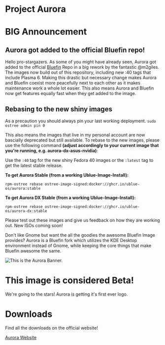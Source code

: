 # Project Aurora

# BIG Announcement

## Aurora got added to the official Bluefin repo!

Hello pro-stargazers. As some of you might have already seen, Aurora got added to the official [Bluefin](https://github.com/ublue-os/bluefin) Repo in a big rework by the fantastic @m2giles. The images now build out of this repository, including new :40 tags that include Plasma 6. Making this drastic but necessary change makes Aurora and Bluefin coexist more peacefully next to each other as it makes maintenance work a whole lot easier. This also means Aurora and Bluefin now get features equally fast when they get added to the image. 


## Rebasing to the new shiny images

As a precaution you should always pin your last working deployment. 
`sudo ostree admin pin 0`

This also means the images that live in my personal account are now bascially deprecated but still available. 
To rebase to the new images, please use the following command **(adjust accordingly to your current image that you're running, e.g. aurora-dx-asus-nvidia)**: 

Use the `:40`  tag for the new shiny Fedora 40 images or the `:latest` tag to get the latest stable release.

**To get Aurora Stable (from a working Ublue-Image-Install):** 

`rpm-ostree rebase ostree-image-signed:docker://ghcr.io/ublue-os/aurora:stable`

**To get Aurora DX Stable (from a working Ublue-Image-Install):** 

`rpm-ostree rebase ostree-image-signed:docker://ghcr.io/ublue-os/aurora-dx:stable`


Please test out these images and give us feedback on how they are working out. New ISOs coming soon!

Don't like Gnome but want the all the goodies the awesome Bluefin Image provides? Aurora is a Bluefin fork which utilizes the KDE Desktop environment instead of Gnome, while keeping the core things that make Bluefin awesome the same. 

![This is the Aurora Banner.](./banner.jpg)

# **This image is considered Beta!** 

We're going to the stars! Aurora is getting it's first ever logo.

# Downloads

Find all the downloads on the official website!

[Aurora Website](https://getaurora.dev)
